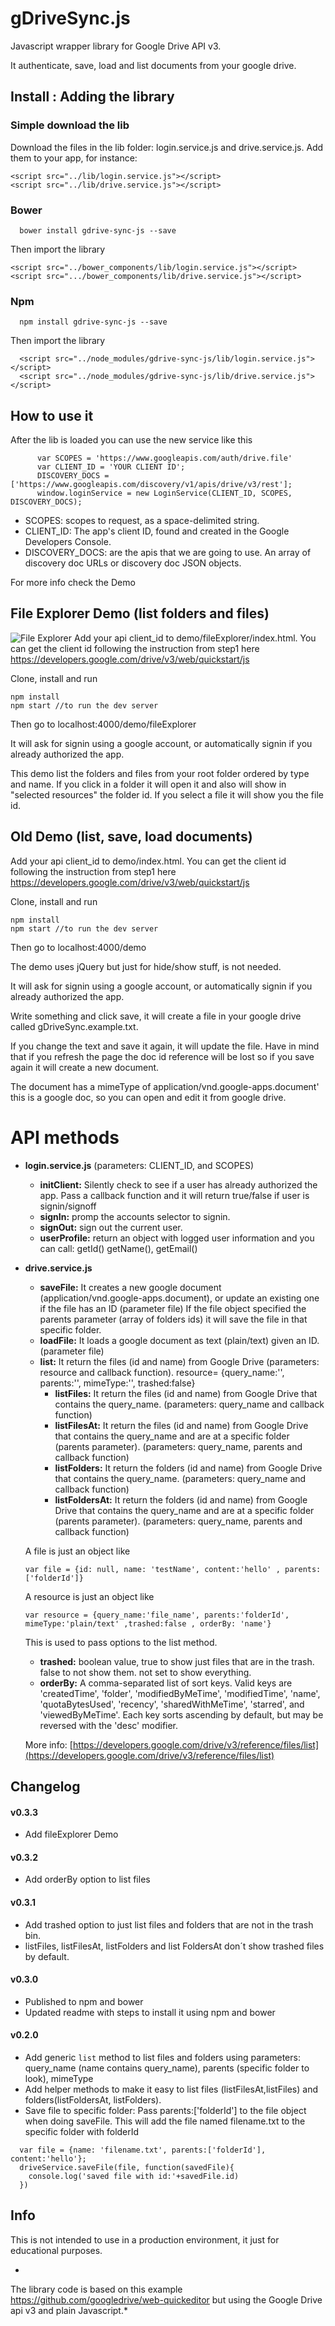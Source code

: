 # gDriveSync.js
Javascript wrapper library for Google Drive API v3.

It authenticate, save, load and list documents from your google drive.

## Install : Adding the library

### Simple download the lib
Download the files in the lib folder: login.service.js and drive.service.js. 
Add them to your app, for instance:
```    
<script src="../lib/login.service.js"></script>
<script src="../lib/drive.service.js"></script>
```

### Bower
```
  bower install gdrive-sync-js --save
```

Then import the library
```    
<script src="../bower_components/lib/login.service.js"></script>
<script src=".../bower_components/lib/drive.service.js"></script>
```

### Npm
```
  npm install gdrive-sync-js --save
```

Then import the library
```    
  <script src="../node_modules/gdrive-sync-js/lib/login.service.js"></script>
  <script src="../node_modules/gdrive-sync-js/lib/drive.service.js"></script>
```

## How to use it
After the lib is loaded you can use the new service like this

```
      var SCOPES = 'https://www.googleapis.com/auth/drive.file'
      var CLIENT_ID = 'YOUR CLIENT ID';
      DISCOVERY_DOCS = ['https://www.googleapis.com/discovery/v1/apis/drive/v3/rest'];
      window.loginService = new LoginService(CLIENT_ID, SCOPES, DISCOVERY_DOCS);
```


- SCOPES: scopes to request, as a space-delimited string. 
- CLIENT_ID: The app's client ID, found and created in the Google Developers Console.
- DISCOVERY_DOCS: are the apis that we are going to use. An array of discovery doc URLs or discovery doc JSON objects.
    
    
For more info check the Demo


## File Explorer Demo (list folders and files)

![File Explorer](http://tinypic.com/r/33u721v/9)
Add your api client_id to demo/fileExplorer/index.html. You can get the client id following the instruction
from step1 here https://developers.google.com/drive/v3/web/quickstart/js

Clone, install and run
```
npm install
npm start //to run the dev server
```

Then go to localhost:4000/demo/fileExplorer

It will ask for signin using a google account, or automatically signin if you already authorized the app. 

This demo list the folders and files from your root folder ordered by type and name. If you click in a folder it will open it and also will show in "selected resources" the folder id. If you select a file it will show you the file id.

## Old Demo (list, save, load documents)

Add your api client_id to demo/index.html. You can get the client id following the instruction
from step1 here https://developers.google.com/drive/v3/web/quickstart/js

Clone, install and run
```
npm install
npm start //to run the dev server
```

Then go to localhost:4000/demo

The demo uses jQuery but just for hide/show stuff, is not needed.

It will ask for signin using a google account, or automatically signin if you already authorized the app. 

Write something and click save, it will create a file in your google drive called gDriveSync.example.txt.

If you change the text and save it again, it will update the file. Have in mind that if you refresh the page the doc id reference will be lost so if you save again it will create a new document. 

The document has a mimeType of application/vnd.google-apps.document' this is a google doc, so you can open and edit it from google drive.


# API methods

- **login.service.js** (parameters: CLIENT_ID, and SCOPES)
  - **initClient:** Silently check to see if a user has already authorized the app. Pass a callback function and it will return true/false if user is signin/signoff
  - **signIn:** promp the accounts selector to signin.
  - **signOut:** sign out the current user.
  - **userProfile:** return an object with logged user information and you can call: getId() getName(), getEmail()


- **drive.service.js**
  - **saveFile:** It creates a new google document (application/vnd.google-apps.document), or update an existing one if the file has an ID (parameter file) If the file object specified the parents parameter (array of folders ids) it will save the file in that specific folder.
  - **loadFile:** It loads a google document as text (plain/text) given an ID. (parameter file)
  - **list:** It return the files (id and name) from Google Drive (parameters: resource and callback function). resource= {query_name:'', parents:'', mimeType:'', trashed:false}
    - **listFiles:** It return the files (id and name) from Google Drive that contains the query_name. (parameters: query_name and callback function)
    - **listFilesAt:** It return the files (id and name) from Google Drive that contains the query_name and are at a specific folder (parents parameter). (parameters: query_name, parents and callback function)
    - **listFolders:** It return the folders (id and name) from Google Drive that contains the query_name. (parameters: query_name and callback function)
    - **listFoldersAt:** It return the folders (id and name) from Google Drive that contains the query_name and are at a specific folder (parents parameter). (parameters: query_name, parents and callback function)    


  A file is just an object like 
  ```
  var file = {id: null, name: 'testName', content:'hello' , parents:['folderId']}
  ```
  
  A resource is just an object like 
  ```
  var resource = {query_name:'file_name', parents:'folderId', mimeType:'plain/text' ,trashed:false , orderBy: 'name'}
  ```
  This is used to pass options to the list method. 
  - **trashed:** boolean value, true to show just files that are in the trash. false to not show them. not set to show everything.
  - **orderBy:** A comma-separated list of sort keys. Valid keys are 'createdTime', 'folder', 'modifiedByMeTime', 'modifiedTime', 'name', 'quotaBytesUsed', 'recency', 'sharedWithMeTime', 'starred', and 'viewedByMeTime'. Each key sorts ascending by default, but may be reversed with the 'desc' modifier.
  
  More info: [https://developers.google.com/drive/v3/reference/files/list](https://developers.google.com/drive/v3/reference/files/list)



## Changelog
#### v0.3.3
- Add fileExplorer Demo

#### v0.3.2
- Add orderBy option to list files

#### v0.3.1
- Add trashed option to just list files and folders that are not in the trash bin.
- listFiles, listFilesAt, listFolders and list FoldersAt don´t show trashed files by default.

#### v0.3.0

- Published to npm and bower
- Updated readme with steps to install it using npm and bower

#### v0.2.0
- Add generic `list` method to list files and folders using parameters: query_name (name contains query_name), parents (specific folder to look), mimeType
- Add helper methods to make it easy to list files (listFilesAt,listFiles) and folders(listFoldersAt, listFolders).
- Save file to specific folder: Pass parents:['folderId'] to the file object when doing saveFile. 
This will add the file named filename.txt to the specific folder with folderId
```
  var file = {name: 'filename.txt', parents:['folderId'], content:'hello'};
  driveService.saveFile(file, function(savedFile){
    console.log('saved file with id:'+savedFile.id)
  })
```

## Info

This is not intended to use in a production environment, it just for educational purposes.

*
The library code is based on this example https://github.com/googledrive/web-quickeditor but using the Google Drive api v3 and plain Javascript.*

